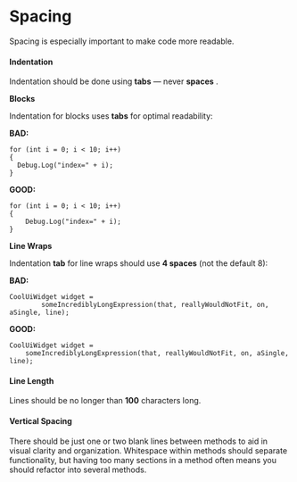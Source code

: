 # Spacing

Spacing is especially important to make code more readable.

#### Indentation

Indentation should be done using **tabs** — never **spaces** .

**Blocks**

Indentation for blocks uses **tabs** for optimal readability:

**BAD:**

```
for (int i = 0; i < 10; i++) 
{
  Debug.Log("index=" + i);
}
```

**GOOD:**

```
for (int i = 0; i < 10; i++) 
{
    Debug.Log("index=" + i);
}
```

**Line Wraps**

Indentation **tab** for line wraps should use **4 spaces** (not the default 8):

**BAD:**

```
CoolUiWidget widget =
        someIncrediblyLongExpression(that, reallyWouldNotFit, on, aSingle, line);
```

**GOOD:**

```
CoolUiWidget widget =
    someIncrediblyLongExpression(that, reallyWouldNotFit, on, aSingle, line);
```

#### Line Length

Lines should be no longer than **100** characters long.

#### Vertical Spacing

There should be just one or two blank lines between methods to aid in visual clarity and organization. Whitespace within methods should separate functionality, but having too many sections in a method often means you should refactor into several methods.
